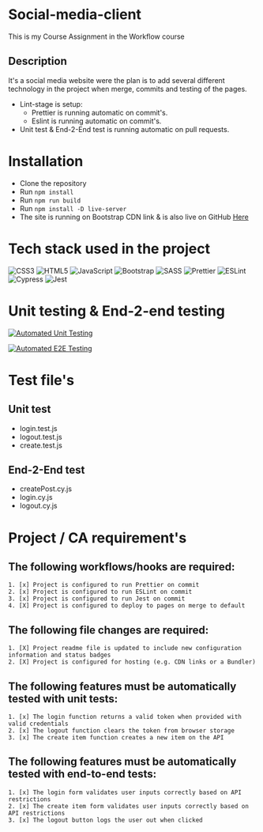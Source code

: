 # Social-media-client
This is my Course Assignment in the Workflow course

## Description

It's a social media website were the plan is to add several different technology in the project when merge, commits and testing of the pages.
- Lint-stage is setup:
  - Prettier is running automatic on commit's.
  - Eslint is running automatic on commit's.
- Unit test & End-2-End test is running automatic on pull requests.

# Installation

- Clone the repository
- Run `npm install`
- Run `npm run build`
- Run `npm install -D live-server`
- The site is running on Bootstrap CDN link & is also live on GitHub [Here](https://laakerberg.github.io/social-media-client/)

# Tech stack used in the project

![CSS3](https://img.shields.io/badge/css3-%231572B6.svg?style=flat&logo=css3&logoColor=white) ![HTML5](https://img.shields.io/badge/html5-%23E34F26.svg?style=flat&logo=html5&logoColor=white) ![JavaScript](https://img.shields.io/badge/javascript-%23323330.svg?style=flat&logo=javascript&logoColor=%23F7DF1E) ![Bootstrap](https://img.shields.io/badge/bootstrap-%23563D7C.svg?style=flat&logo=bootstrap&logoColor=white) ![SASS](https://img.shields.io/badge/SASS-hotpink.svg?style=flat&logo=SASS&logoColor=white) ![Prettier](https://img.shields.io/badge/Prettier-1A2B34?style=flat&logo=prettier&logoColor=white) ![ESLint](https://img.shields.io/badge/ESLint-101828?style=flat&logo=eslint&logoColor=white) ![Cypress](https://img.shields.io/badge/Cypress-101828?style=flat&logo=cypress&logoColor=white) ![Jest](https://img.shields.io/badge/Jest-FFFFFF?style=flat&logo=jest&logoColor=red)

# Unit testing & End-2-end testing

[![Automated Unit Testing](https://github.com/LAakerberg/social-media-client/actions/workflows/unit-test.yml/badge.svg)](https://github.com/LAakerberg/social-media-client/actions/workflows/unit-test.yml)

[![Automated E2E Testing](https://github.com/LAakerberg/social-media-client/actions/workflows/e2e-test.yml/badge.svg)](https://github.com/LAakerberg/social-media-client/actions/workflows/e2e-test.yml)

# Test file's

## Unit test
- login.test.js
- logout.test.js
- create.test.js
## End-2-End test
- createPost.cy.js
- login.cy.js
- logout.cy.js

# Project / CA requirement's

## The following workflows/hooks are required:
	1. [x] Project is configured to run Prettier on commit
	2. [x] Project is configured to run ESLint on commit
	3. [x] Project is configured to run Jest on commit
	4. [X] Project is configured to deploy to pages on merge to default
## The following file changes are required:
	1. [X] Project readme file is updated to include new configuration information and status badges
	2. [X] Project is configured for hosting (e.g. CDN links or a Bundler)
## The following features must be automatically tested with unit tests:
	1. [x] The login function returns a valid token when provided with valid credentials
	2. [x] The logout function clears the token from browser storage
	3. [x] The create item function creates a new item on the API
## The following features must be automatically tested with end-to-end tests:
	1. [x] The login form validates user inputs correctly based on API restrictions
	2. [x] The create item form validates user inputs correctly based on API restrictions
  	3. [x] The logout button logs the user out when clicked

